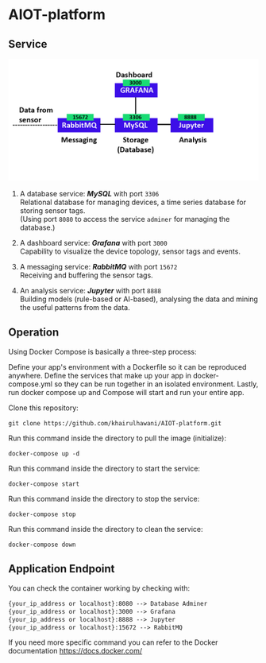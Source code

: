 # AIOT-platform

## Service

![service](service.jpg)

1. A database service: ***MySQL*** with port ```3306```  
 Relational database for managing devices, a time series database for storing sensor tags.  
 (Using port ```8080``` to access the service ```adminer``` for managing the database.)

2. A dashboard service: ***Grafana*** with port ```3000```  
Capability to visualize the device topology, sensor tags and events.

3. A messaging service: ***RabbitMQ*** with port ```15672```  
Receiving and buffering the sensor tags.

4. An analysis service: ***Jupyter*** with port ```8888```  
Building models (rule-based or AI-based), analysing the data and mining the useful patterns from the data.



## Operation
Using Docker Compose is basically a three-step process:

Define your app's environment with a Dockerfile so it can be reproduced anywhere.
Define the services that make up your app in docker-compose.yml so they can be run together in an isolated environment.
Lastly, run docker compose up and Compose will start and run your entire app.

Clone this repository:
```
git clone https://github.com/khairulhawani/AIOT-platform.git
``` 

Run this command inside the directory to pull the image (initialize):
```
docker-compose up -d
```

Run this command inside the directory to start the service:
```
docker-compose start
```

Run this command inside the directory to stop the service:
```
docker-compose stop
```

Run this command inside the directory to clean the service:
```
docker-compose down
```

## Application Endpoint
You can check the container working by checking with:
```
{your_ip_address or localhost}:8080 --> Database Adminer
{your_ip_address or localhost}:3000 --> Grafana
{your_ip_address or localhost}:8888 --> Jupyter
{your_ip_address or localhost}:15672 --> RabbitMQ
```

If you need more specific command you can refer to the Docker documentation
https://docs.docker.com/
